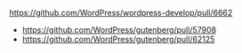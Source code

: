 https://github.com/WordPress/wordpress-develop/pull/6662

* https://github.com/WordPress/gutenberg/pull/57908
* https://github.com/WordPress/gutenberg/pull/62125
